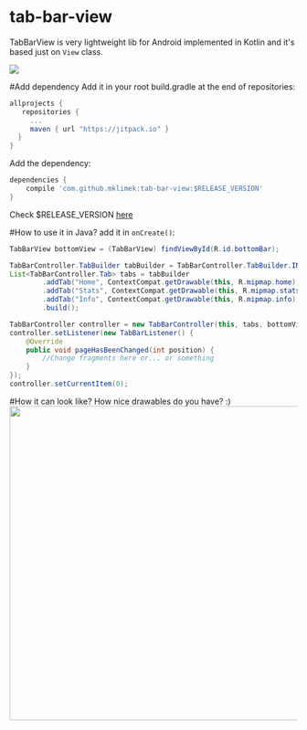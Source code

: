 # tab-bar-view
TabBarView is very lightweight lib for Android implemented in Kotlin and it's based just on `View` class.

[![](https://jitpack.io/v/mklimek/tab-bar-view.svg)](https://jitpack.io/#mklimek/tab-bar-view)

#Add dependency
Add it in your root build.gradle at the end of repositories:
```gradle
allprojects {
   repositories {
     ...
     maven { url "https://jitpack.io" }
  }
}
```
Add the dependency:
```gradle
dependencies {
    compile 'com.github.mklimek:tab-bar-view:$RELEASE_VERSION'
}
```

Check $RELEASE_VERSION [here](https://github.com/mklimek/tab-bar-view/releases)

#How to use it in Java?
add it in `onCreate()`:
```java
TabBarView bottomView = (TabBarView) findViewById(R.id.bottomBar);

TabBarController.TabBuilder tabBuilder = TabBarController.TabBuilder.INSTANCE;
List<TabBarController.Tab> tabs = tabBuilder
        .addTab("Home", ContextCompat.getDrawable(this, R.mipmap.home), ContextCompat.getDrawable(this, R.drawable.gray), ContextCompat.getDrawable(this, R.drawable.orange))
        .addTab("Stats", ContextCompat.getDrawable(this, R.mipmap.stats), ContextCompat.getDrawable(this, R.drawable.gray), ContextCompat.getDrawable(this, R.drawable.orange))
        .addTab("Info", ContextCompat.getDrawable(this, R.mipmap.info), ContextCompat.getDrawable(this, R.drawable.gray), ContextCompat.getDrawable(this, R.drawable.orange))
        .build();

TabBarController controller = new TabBarController(this, tabs, bottomView);
controller.setListener(new TabBarListener() {
    @Override
    public void pageHasBeenChanged(int position) {
        //Change fragments here or... or something
    }
});
controller.setCurrentItem(0);
```


#How it can look like?
How nice drawables do you have? :) <br/>
<a href="url"><img src="https://raw.githubusercontent.com/mklimek/tab-bar-view/master/screenshot.png" height="550" ></a>
